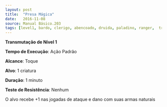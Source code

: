 ```yaml
---
layout: post
title:  "Presa Mágica"
date:   2016-11-08
source: Manual Básico.203
tags: [level1, bardo, clerigo, abencoado, druida, paladino, ranger,  transmutacao, padrao, toque, alvo, minuto, nenhum]
---
```


**Transmutação de Nível 1**

**Tempo de Execução**: Ação Padrão

**Alcance**: Toque

**Alvo**: 1 criatura

**Duração**: 1 minuto

**Teste de Resistência**: Nenhum

O alvo recebe +1 nas jogadas de ataque e dano com suas armas naturais
